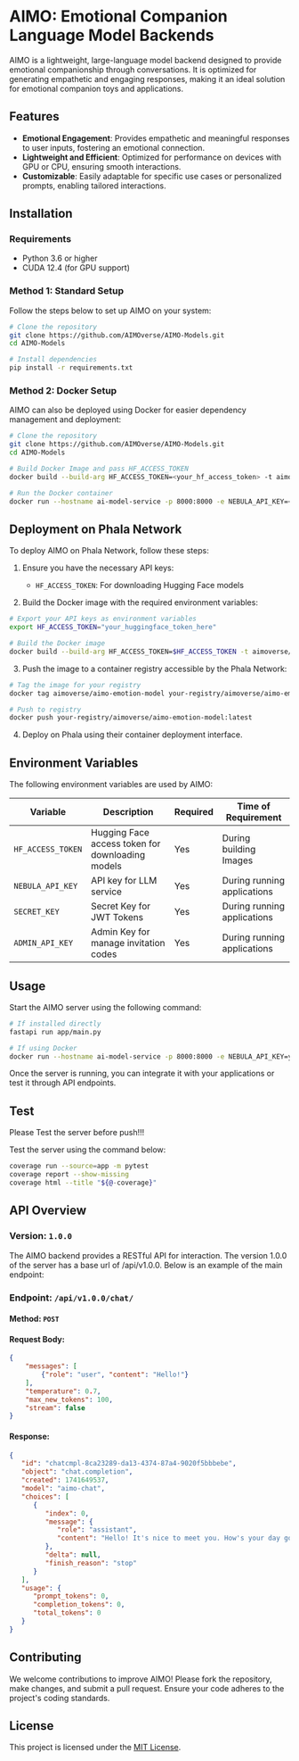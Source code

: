 # AIMO: Emotional Companion Language Model Backends

AIMO is a lightweight, large-language model backend designed to provide emotional companionship through conversations. It is optimized for generating empathetic and engaging responses, making it an ideal solution for emotional companion toys and applications.

## Features

- **Emotional Engagement**: Provides empathetic and meaningful responses to user inputs, fostering an emotional connection.
- **Lightweight and Efficient**: Optimized for performance on devices with GPU or CPU, ensuring smooth interactions.
- **Customizable**: Easily adaptable for specific use cases or personalized prompts, enabling tailored interactions.

## Installation

### Requirements

- Python 3.6 or higher
- CUDA 12.4 (for GPU support)

### Method 1: Standard Setup

Follow the steps below to set up AIMO on your system:

```bash
# Clone the repository
git clone https://github.com/AIMOverse/AIMO-Models.git
cd AIMO-Models

# Install dependencies
pip install -r requirements.txt
```

### Method 2: Docker Setup

AIMO can also be deployed using Docker for easier dependency management and deployment:

```bash
# Clone the repository
git clone https://github.com/AIMOverse/AIMO-Models.git
cd AIMO-Models

# Build Docker Image and pass HF_ACCESS_TOKEN
docker build --build-arg HF_ACCESS_TOKEN=<your_hf_access_token> -t aimo-models-app .

# Run the Docker container
docker run --hostname ai-model-service -p 8000:8000 -e NEBULA_API_KEY=<your_key> -e SECRET_KEY=<your_secret_key> -e ADMIN_API_KEY=<your_admin_api_key> -e DATABASE_URL=<your_database_url> aimo-models-app
```

## Deployment on Phala Network

To deploy AIMO on Phala Network, follow these steps:

1. Ensure you have the necessary API keys:
   - `HF_ACCESS_TOKEN`: For downloading Hugging Face models

2. Build the Docker image with the required environment variables:

```bash
# Export your API keys as environment variables
export HF_ACCESS_TOKEN="your_huggingface_token_here"

# Build the Docker image
docker build --build-arg HF_ACCESS_TOKEN=$HF_ACCESS_TOKEN -t aimoverse/aimo-emotion-model .
```

3. Push the image to a container registry accessible by the Phala Network:

```bash
# Tag the image for your registry
docker tag aimoverse/aimo-emotion-model your-registry/aimoverse/aimo-emotion-model:latest

# Push to registry
docker push your-registry/aimoverse/aimo-emotion-model:latest
```

4. Deploy on Phala using their container deployment interface.

## Environment Variables

The following environment variables are used by AIMO:

| Variable          | Description                                      | Required | Time of Requirement         |
|-------------------|--------------------------------------------------|----------|-----------------------------|
| `HF_ACCESS_TOKEN` | Hugging Face access token for downloading models | Yes      | During building Images      |
| `NEBULA_API_KEY`  | API key for LLM service                          | Yes      | During running applications |
| `SECRET_KEY`      | Secret Key for JWT Tokens                        | Yes      | During running applications |
| `ADMIN_API_KEY`   | Admin Key for manage invitation codes            | Yes      | During running applications |

## Usage

Start the AIMO server using the following command:

```bash
# If installed directly
fastapi run app/main.py
```

```bash
# If using Docker
docker run --hostname ai-model-service -p 8000:8000 -e NEBULA_API_KEY=your_key -e SECRET_KEY=your_secret_key -e ADMIN_API_KEY=your_admin_api_key -e DATABASE_URL=your_database_url -d aimoverse/aimo-emotion-model
```

Once the server is running, you can integrate it with your applications or test it through API endpoints.

## Test

Please Test the server before push!!!

Test the server using the command below:

```bash
coverage run --source=app -m pytest
coverage report --show-missing
coverage html --title "${@-coverage}"
```

## API Overview

### Version: `1.0.0`

The AIMO backend provides a RESTful API for interaction. The version 1.0.0 of the server has a base url of /api/v1.0.0.
Below is an example of the main endpoint:

### Endpoint: `/api/v1.0.0/chat/`

#### Method: `POST`

#### Request Body:
```json
{
    "messages": [
        {"role": "user", "content": "Hello!"}
    ],
    "temperature": 0.7,
    "max_new_tokens": 100,
    "stream": false
}
```

#### Response:
```json
{
   "id": "chatcmpl-8ca23289-da13-4374-87a4-9020f5bbbebe",
   "object": "chat.completion",
   "created": 1741649537,
   "model": "aimo-chat",
   "choices": [
      {
         "index": 0,
         "message": {
            "role": "assistant",
            "content": "Hello! It's nice to meet you. How's your day going so far?"
         },
         "delta": null,
         "finish_reason": "stop"
      }
   ],
   "usage": {
      "prompt_tokens": 0,
      "completion_tokens": 0,
      "total_tokens": 0
   }
}
```

## Contributing

We welcome contributions to improve AIMO! Please fork the repository, make changes, and submit a pull request. Ensure your code adheres to the project's coding standards.

## License

This project is licensed under the [MIT License](LICENSE).
